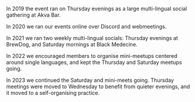 In 2019 the event ran on Thursday evenings as a large multi-lingual social gathering at Akva Bar.

In 2020 we ran our events online over Discord and webmeetings.

In 2021 we ran two weekly multi-lingual socials: Thursday evenings at BrewDog, and Saturday mornings at Black Medecine.

In 2022 we encouraged members to organise mini-meetups centered around single languages, and kept the Thursday and Saturday meetups going.

In 2023 we continued the Saturday and mini-meets going. Thursday meetings were moved to Wednesday to benefit from quieter evenings, and it moved to a self-organising practice.
